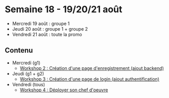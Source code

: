 # Semaine 18 - 19/20/21 août

- Mercredi 19 août : groupe 1
- Jeudi 20 août : groupe 1 + groupe 2
- Vendredi 21 août : toute la promo

## Contenu

- Mercredi (g1)
    - [Workshop 2 : Création d'une page d'enregistrement (ajout backend)](2-backend)
- Jeudi (g1 + g2)
    - [Workshop 3 : Création d'une page de login (ajout authentification)](../../ateliers/03-login)
- Vendredi (tous)
    - [Workshop 4 : Déployer son chef d'oeuvre](../../ateliers/4-deployment)
